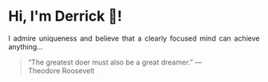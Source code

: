 # Hi, I'm Derrick 👋!
<p align="justify">I admire uniqueness and believe that a clearly focused mind can achieve anything...</p> 
<!-- #quote-start -->
<blockquote>&ldquo;The greatest doer must also be a great dreamer.&rdquo; &mdash; <footer>Theodore Roosevelt</footer></blockquote>
<!-- #quote-end -->
